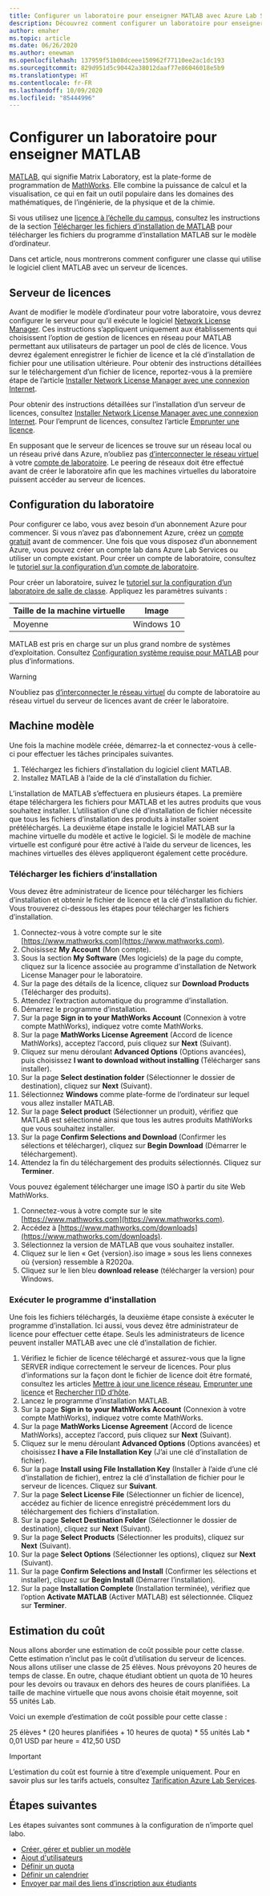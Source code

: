 ```yaml
---
title: Configurer un laboratoire pour enseigner MATLAB avec Azure Lab Services | Microsoft Docs
description: Découvrez comment configurer un laboratoire pour enseigner MATLAB avec Azure Lab Services.
author: emaher
ms.topic: article
ms.date: 06/26/2020
ms.author: enewman
ms.openlocfilehash: 137959f51b08dceee150962f77110ee2ac1dc193
ms.sourcegitcommit: 829d951d5c90442a38012daaf77e86046018e5b9
ms.translationtype: HT
ms.contentlocale: fr-FR
ms.lasthandoff: 10/09/2020
ms.locfileid: "85444996"
---
```

# <a name="setup-a-lab-to-teach-matlab"></a>Configurer un laboratoire pour enseigner MATLAB

[MATLAB](https://www.mathworks.com/products/matlab.html), qui signifie Matrix Laboratory, est la plate-forme de programmation de [MathWorks](https://www.mathworks.com/).  Elle combine la puissance de calcul et la visualisation, ce qui en fait un outil populaire dans les domaines des mathématiques, de l’ingénierie, de la physique et de la chimie.

Si vous utilisez une [licence à l’échelle du campus](https://www.mathworks.com/academia/tah-support-program/administrators.html), consultez les instructions de la section [Télécharger les fichiers d’installation de MATLAB](https://www.mathworks.com/matlabcentral/answers/259632-how-can-i-get-matlab-installation-files-for-use-on-an-offline-machine) pour télécharger les fichiers du programme d’installation MATLAB sur le modèle d’ordinateur.  

Dans cet article, nous montrerons comment configurer une classe qui utilise le logiciel client MATLAB avec un serveur de licences.

## <a name="license-server"></a>Serveur de licences

Avant de modifier le modèle d’ordinateur pour votre laboratoire, vous devrez configurer le serveur pour qu’il exécute le logiciel [Network License Manager](https://www.mathworks.com/help/install/administer-network-licenses.html).  Ces instructions s’appliquent uniquement aux établissements qui choisissent l’option de gestion de licences en réseau pour MATLAB permettant aux utilisateurs de partager un pool de clés de licence.  Vous devrez également enregistrer le fichier de licence et la clé d’installation de fichier pour une utilisation ultérieure.  Pour obtenir des instructions détaillées sur le téléchargement d’un fichier de licence, reportez-vous à la première étape de l’article [Installer Network License Manager avec une connexion Internet](https://www.mathworks.com/help/install/ug/install-network-license-manager-with-internet-connection.html).

Pour obtenir des instructions détaillées sur l’installation d’un serveur de licences, consultez [Installer Network License Manager avec une connexion Internet](https://www.mathworks.com/help/install/ug/install-network-license-manager-with-internet-connection.html).  Pour l’emprunt de licences, consultez l’article [Emprunter une licence](https://www.mathworks.com/help/install/license/borrow-licenses.html).

En supposant que le serveur de licences se trouve sur un réseau local ou un réseau privé dans Azure, n’oubliez pas [d’interconnecter le réseau virtuel](how-to-connect-peer-virtual-network.md) à votre [compte de laboratoire](tutorial-setup-lab-account.md).  Le peering de réseaux doit être effectué avant de créer le laboratoire afin que les machines virtuelles du laboratoire puissent accéder au serveur de licences.

## <a name="lab-configuration"></a>Configuration du laboratoire

Pour configurer ce labo, vous avez besoin d’un abonnement Azure pour commencer.  Si vous n’avez pas d’abonnement Azure, créez un [compte gratuit](https://azure.microsoft.com/free/) avant de commencer. Une fois que vous disposez d’un abonnement Azure, vous pouvez créer un compte lab dans Azure Lab Services ou utiliser un compte existant.  Pour créer un compte de laboratoire, consultez le [tutoriel sur la configuration d’un compte de laboratoire](tutorial-setup-lab-account.md).

Pour créer un laboratoire, suivez le [tutoriel sur la configuration d’un laboratoire de salle de classe](tutorial-setup-classroom-lab.md).  Appliquez les paramètres suivants :

| Taille de la machine virtuelle | Image |
| -------------------- | ----- |
| Moyenne | Windows 10 |

MATLAB est pris en charge sur un plus grand nombre de systèmes d’exploitation.  Consultez [Configuration système requise pour MATLAB](https://www.mathworks.com/support/requirements/matlab-system-requirements.html) pour plus d’informations.

> [!WARNING]
> N’oubliez pas [d’interconnecter le réseau virtuel](https://www.mathworks.com/support/requirements/matlab-system-requirements.html) du compte de laboratoire au réseau virtuel du serveur de licences avant de créer le laboratoire.

## <a name="template-machine"></a>Machine modèle

Une fois la machine modèle créée, démarrez-la et connectez-vous à celle-ci pour effectuer les tâches principales suivantes.

1. Téléchargez les fichiers d’installation du logiciel client MATLAB.
2. Installez MATLAB à l’aide de la clé d’installation du fichier.

L’installation de MATLAB s’effectuera en plusieurs étapes.  La première étape téléchargera les fichiers pour MATLAB et les autres produits que vous souhaitez installer.  L’utilisation d’une clé d’installation de fichier nécessite que tous les fichiers d’installation des produits à installer soient prétéléchargés.  La deuxième étape installe le logiciel MATLAB sur la machine virtuelle du modèle et active le logiciel.  Si le modèle de machine virtuelle est configuré pour être activé à l’aide du serveur de licences, les machines virtuelles des élèves appliqueront également cette procédure.

### <a name="download-installation-files"></a>Télécharger les fichiers d’installation

Vous devez être administrateur de licence pour télécharger les fichiers d’installation et obtenir le fichier de licence et la clé d’installation du fichier.  Vous trouverez ci-dessous les étapes pour télécharger les fichiers d’installation.

1. Connectez-vous à votre compte sur le site [https://www.mathworks.com](https://www.mathworks.com).
2. Choisissez **My Account** (Mon compte).
3. Sous la section **My Software** (Mes logiciels) de la page du compte, cliquez sur la licence associée au programme d’installation de Network License Manager pour le laboratoire.
4. Sur la page des détails de la licence, cliquez sur **Download Products** (Télécharger des produits).
5. Attendez l’extraction automatique du programme d’installation.
6. Démarrez le programme d’installation.  
7. Sur la page **Sign in to your MathWorks Account** (Connexion à votre compte MathWorks), indiquez votre comte MathWorks.
8. Sur la page **MathWorks License Agreement** (Accord de licence MathWorks), acceptez l’accord, puis cliquez sur **Next** (Suivant).
9. Cliquez sur menu déroulant **Advanced Options** (Options avancées), puis choisissez **I want to download without installing** (Télécharger sans installer).
10. Sur la page **Select destination folder** (Sélectionner le dossier de destination), cliquez sur **Next** (Suivant).
11. Sélectionnez **Windows** comme plate-forme de l’ordinateur sur lequel vous allez installer MATLAB.
12. Sur la page **Select product** (Sélectionner un produit), vérifiez que MATLAB est sélectionné ainsi que tous les autres produits MathWorks que vous souhaitez installer.
13. Sur la page **Confirm Selections and Download** (Confirmer les sélections et télécharger), cliquez sur **Begin Download** (Démarrer le téléchargement).  
14. Attendez la fin du téléchargement des produits sélectionnés.  Cliquez sur **Terminer**.

Vous pouvez également télécharger une image ISO à partir du site Web MathWorks.

1. Connectez-vous à votre compte sur le site [https://www.mathworks.com](https://www.mathworks.com).
2. Accédez à [https://www.mathworks.com/downloads](https://www.mathworks.com/downloads).
3. Sélectionnez la version de MATLAB que vous souhaitez installer.
4. Cliquez sur le lien « Get {version}.iso image » sous les liens connexes où {version} ressemble à R2020a.
5. Cliquez sur le lien bleu **download release** (télécharger la version) pour Windows.

### <a name="run-installer"></a>Exécuter le programme d'installation

Une fois les fichiers téléchargés, la deuxième étape consiste à exécuter le programme d’installation. Ici aussi, vous devez être administrateur de licence pour effectuer cette étape.  Seuls les administrateurs de licence peuvent installer MATLAB avec une clé d’installation de fichier.

1. Vérifiez le fichier de licence téléchargé et assurez-vous que la ligne SERVER indique correctement le serveur de licences.  Pour plus d’informations sur la façon dont le fichier de licence doit être formaté, consultez les articles [Mettre à jour une licence réseau](https://www.mathworks.com/help/install/ug/network-license-files.html), [Emprunter une licence](https://www.mathworks.com/help/install/license/borrow-licenses.html) et [Rechercher l’ID d’hôte](https://www.mathworks.com/matlabcentral/answers/101892-what-is-a-host-id-how-do-i-find-my-host-id-in-order-to-activate-my-license).
2. Lancez le programme d’installation MATLAB.
3. Sur la page **Sign in to your MathWorks Account** (Connexion à votre compte MathWorks), indiquez votre comte MathWorks.
4. Sur la page **MathWorks License Agreement** (Accord de licence MathWorks), acceptez l’accord, puis cliquez sur **Next** (Suivant).
5. Cliquez sur le menu déroulant **Advanced Options** (Options avancées) et choisissez **I have a File Installation Key** (J’ai une clé d’installation de fichier).
6. Sur la page **Install using File Installation Key** (Installer à l’aide d’une clé d’installation de fichier), entrez la clé d’installation de fichier pour le serveur de licences.   Cliquez sur **Suivant**.
7. Sur la page **Select License File** (Sélectionner un fichier de licence), accédez au fichier de licence enregistré précédemment lors du téléchargement des fichiers d’installation.
8. Sur la page **Select Destination Folder** (Sélectionner le dossier de destination), cliquez sur **Next** (Suivant).
9. Sur la page **Select Products** (Sélectionner les produits), cliquez sur **Next** (Suivant).
10. Sur la page **Select Options** (Sélectionner les options), cliquez sur **Next** (Suivant).
11. Sur la page **Confirm Selections and Install** (Confirmer les sélections et installer), cliquez sur **Begin Install** (Démarrer l’installation).
12. Sur la page **Installation Complete** (Installation terminée), vérifiez que l’option **Activate MATLAB** (Activer MATLAB) est sélectionnée.  Cliquez sur **Terminer**.

## <a name="cost-estimate"></a>Estimation du coût

Nous allons aborder une estimation de coût possible pour cette classe.  Cette estimation n’inclut pas le coût d’utilisation du serveur de licences.  Nous allons utiliser une classe de 25 élèves.  Nous prévoyons 20 heures de temps de classe.  En outre, chaque étudiant obtient un quota de 10 heures pour les devoirs ou travaux en dehors des heures de cours planifiées.  La taille de machine virtuelle que nous avons choisie était moyenne, soit 55 unités Lab.

Voici un exemple d’estimation de coût possible pour cette classe :

25 élèves \* (20 heures planifiées + 10 heures de quota) \* 55 unités Lab \* 0,01 USD par heure = 412,50 USD

>[!IMPORTANT]
> L’estimation du coût est fournie à titre d’exemple uniquement.  Pour en savoir plus sur les tarifs actuels, consultez [Tarification Azure Lab Services](https://azure.microsoft.com/pricing/details/lab-services/).  

## <a name="next-steps"></a>Étapes suivantes

Les étapes suivantes sont communes à la configuration de n’importe quel labo.

- [Créer, gérer et publier un modèle](how-to-create-manage-template.md)
- [Ajout d'utilisateurs](tutorial-setup-classroom-lab.md#add-users-to-the-lab)
- [Définir un quota](how-to-configure-student-usage.md#set-quotas-for-users)
- [Définir un calendrier](tutorial-setup-classroom-lab.md#set-a-schedule-for-the-lab)
- [Envoyer par mail des liens d’inscription aux étudiants](how-to-configure-student-usage.md#send-invitations-to-users)
